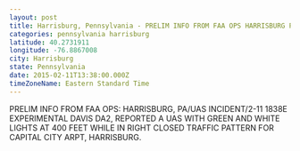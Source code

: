 ```yaml
---
layout: post
title: Harrisburg, Pennsylvania - PRELIM INFO FROM FAA OPS HARRISBURG PA UAS INCIDENT 2 11 1838E EXPERIMENTAL DAVIS DA2
categories: pennsylvania harrisburg
latitude: 40.2731911
longitude: -76.8867008
city: Harrisburg
state: Pennsylvania
date: 2015-02-11T13:38:00.000Z
timeZoneName: Eastern Standard Time
---
```


PRELIM INFO FROM FAA OPS: HARRISBURG, PA/UAS INCIDENT/2-11 1838E EXPERIMENTAL DAVIS DA2, REPORTED A UAS WITH GREEN AND WHITE LIGHTS AT 400 FEET WHILE IN RIGHT CLOSED TRAFFIC PATTERN FOR CAPITAL CITY ARPT, HARRISBURG.